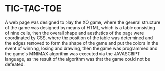 # TIC-TAC-TOE
A web page was designed to play the XO game, where the general structure of the game was designed by means of HTML, which is a table consisting of nine cells, then the overall shape and aesthetics of the page were coordinated by CSS, where the position of the table was determined and the edges removed to form the shape of the game and put the colors In the event of winning, losing and drawing, then the game was programmed and the game's MINIMAX algorithm was executed via the JAVASCRIPT language, as the result of the algorithm was that the game could not be defeated.
